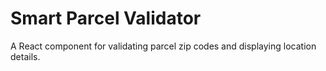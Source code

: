 # Smart Parcel Validator

A React component for validating parcel zip codes and displaying location details.